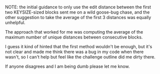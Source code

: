 NOTE: the initial guidance to only use the edit distance between the first two KEYSIZE-sized blocks sent me on a wild goose-bug chase, and the other suggestion to take the average of the first 3 distances was equally unhelpful.  

The approach that worked for me was computing the average of the maximum number of unique distances between consecutive blocks.

I guess it kind of hinted that the first method wouldn't be enough, but it's not clear and made me think there was a bug in my code when there wasn't, so I can't help but feel like the challenge outline did me dirty there.

If anyone disagrees and I am being dumb please let me know.
